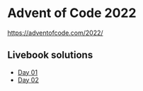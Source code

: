 # Advent of Code 2022

https://adventofcode.com/2022/

## Livebook solutions

* [Day 01](aoc2022-01.livemd)
* [Day 02](aoc2022-02.livemd)
